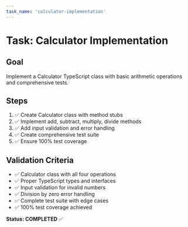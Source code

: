 ```yaml
---
task_name: 'calculator-implementation'
---
```


# Task: Calculator Implementation

## Goal

Implement a Calculator TypeScript class with basic arithmetic operations and comprehensive tests.

## Steps

1. ✅ Create Calculator class with method stubs
2. ✅ Implement add, subtract, multiply, divide methods
3. ✅ Add input validation and error handling
4. ✅ Create comprehensive test suite
5. ✅ Ensure 100% test coverage

## Validation Criteria

- ✅ Calculator class with all four operations
- ✅ Proper TypeScript types and interfaces
- ✅ Input validation for invalid numbers
- ✅ Division by zero error handling
- ✅ Complete test suite with edge cases
- ✅ 100% test coverage achieved

**Status: COMPLETED** ✅